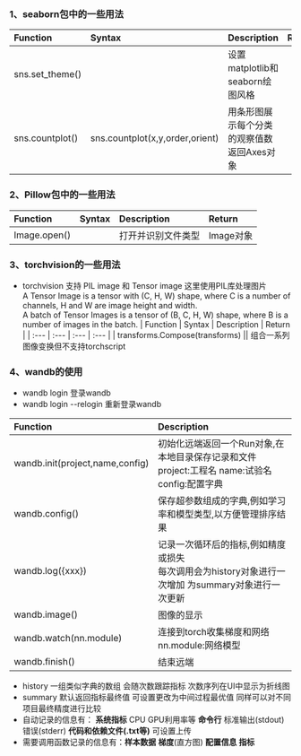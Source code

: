 ### 1、seaborn包中的一些用法
| Function | Syntax | Description | Return |
| :--- | :--- | :--- | :--- |
| sns.set_theme() | | 设置matplotlib和seaborn绘图风格 |
| sns.countplot() | sns.countplot(x,y,order,orient) |用条形图展示每个分类的观察值数 返回Axes对象 |

### 2、Pillow包中的一些用法
| Function | Syntax | Description | Return |
| :--- | :--- | :--- | :--- |
|Image.open()| | 打开并识别文件类型 | Image对象 |

### 3、torchvision的一些用法
- torchvision 支持 PIL image 和 Tensor image 这里使用PIL库处理图片    
A Tensor Image is a tensor with (C, H, W) shape, where C is a number of channels, H and W are image height and width.    
A batch of Tensor Images is a tensor of (B, C, H, W) shape, where B is a number of images in the batch.
| Function | Syntax | Description | Return |
| :--- | :--- | :--- | :--- |
| transforms.Compose(transforms) || 组合一系列图像变换但不支持torchscript    

### 4、wandb的使用
- wandb login 登录wandb<br>
- wandb login --relogin 重新登录wandb<br>

| Function | Description | 
| :--- | :--- |
| wandb.init(project,name,config) | 初始化远端返回一个Run对象,在本地目录保存记录和文件<br>project:工程名 name:试验名 config:配置字典 |
| wandb.config() | 保存超参数组成的字典,例如学习率和模型类型,以方便管理排序结果 |
| wandb.log({xxx}) | 记录一次循环后的指标,例如精度或损失<br>每次调用会为history对象进行一次增加 为summary对象进行一次更新 |
| wandb.image()| 图像的显示 |
| wandb.watch(nn.module)| 连接到torch收集梯度和网络<br>nn.module:网络模型 |
| wandb.finish()|结束远端 |

- history 一组类似字典的数组 会随次数跟踪指标 次数序列在UI中显示为折线图
- summary 默认返回指标最终值 可设置更改为中间过程最优值 同样可以对不同项目最终精度进行比较
- 自动记录的信息有： **系统指标** CPU GPU利用率等 **命令行** 标准输出(stdout)错误(stderr) **代码和依赖文件(.txt等)** 可设置上传<br>
- 需要调用函数记录的信息有：**样本数据**  **梯度**(直方图) **配置信息**  **指标**<br>


```python

```
